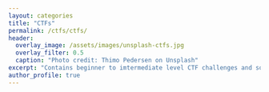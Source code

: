 ```yaml
---
layout: categories
title: "CTFs"
permalink: /ctfs/ctfs/
header:
  overlay_image: /assets/images/unsplash-ctfs.jpg
  overlay_filter: 0.5
  caption: "Photo credit: Thimo Pedersen on Unsplash"
excerpt: "Contains beginner to imtermediate level CTF challenges and solutions."
author_profile: true
---
```

